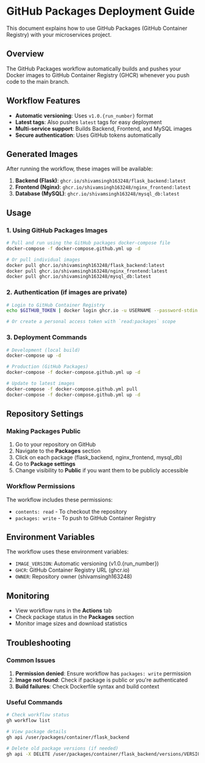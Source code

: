 # GitHub Packages Deployment Guide

This document explains how to use GitHub Packages (GitHub Container Registry) with your microservices project.

## Overview

The GitHub Packages workflow automatically builds and pushes your Docker images to GitHub Container Registry (GHCR) whenever you push code to the main branch.

## Workflow Features

- **Automatic versioning**: Uses `v1.0.{run_number}` format
- **Latest tags**: Also pushes `latest` tags for easy deployment
- **Multi-service support**: Builds Backend, Frontend, and MySQL images
- **Secure authentication**: Uses GitHub tokens automatically

## Generated Images

After running the workflow, these images will be available:

1. **Backend (Flask)**: `ghcr.io/shivamsingh163248/flask_backend:latest`
2. **Frontend (Nginx)**: `ghcr.io/shivamsingh163248/nginx_frontend:latest`
3. **Database (MySQL)**: `ghcr.io/shivamsingh163248/mysql_db:latest`

## Usage

### 1. Using GitHub Packages Images

```bash
# Pull and run using the GitHub packages docker-compose file
docker-compose -f docker-compose.github.yml up -d

# Or pull individual images
docker pull ghcr.io/shivamsingh163248/flask_backend:latest
docker pull ghcr.io/shivamsingh163248/nginx_frontend:latest
docker pull ghcr.io/shivamsingh163248/mysql_db:latest
```

### 2. Authentication (if images are private)

```bash
# Login to GitHub Container Registry
echo $GITHUB_TOKEN | docker login ghcr.io -u USERNAME --password-stdin

# Or create a personal access token with `read:packages` scope
```

### 3. Deployment Commands

```bash
# Development (local build)
docker-compose up -d

# Production (GitHub Packages)
docker-compose -f docker-compose.github.yml up -d

# Update to latest images
docker-compose -f docker-compose.github.yml pull
docker-compose -f docker-compose.github.yml up -d
```

## Repository Settings

### Making Packages Public

1. Go to your repository on GitHub
2. Navigate to the **Packages** section
3. Click on each package (flask_backend, nginx_frontend, mysql_db)
4. Go to **Package settings**
5. Change visibility to **Public** if you want them to be publicly accessible

### Workflow Permissions

The workflow includes these permissions:
- `contents: read` - To checkout the repository
- `packages: write` - To push to GitHub Container Registry

## Environment Variables

The workflow uses these environment variables:
- `IMAGE_VERSION`: Automatic versioning (v1.0.{run_number})
- `GHCR`: GitHub Container Registry URL (ghcr.io)
- `OWNER`: Repository owner (shivamsingh163248)

## Monitoring

- View workflow runs in the **Actions** tab
- Check package status in the **Packages** section
- Monitor image sizes and download statistics

## Troubleshooting

### Common Issues

1. **Permission denied**: Ensure workflow has `packages: write` permission
2. **Image not found**: Check if package is public or you're authenticated
3. **Build failures**: Check Dockerfile syntax and build context

### Useful Commands

```bash
# Check workflow status
gh workflow list

# View package details
gh api /user/packages/container/flask_backend

# Delete old package versions (if needed)
gh api -X DELETE /user/packages/container/flask_backend/versions/VERSION_ID
```
